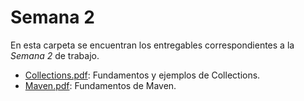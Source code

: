 # Semana 2
En esta carpeta se encuentran los entregables correspondientes a la *Semana 2* de trabajo.

-  [Collections.pdf](https://github.com/FCANOF/EntregablesJavaAcademy2024/blob/main/Semana%25202/Collections.pdfSemana%201/ComandosLinux.pdf): Fundamentos y ejemplos de Collections.
-  [Maven.pdf](https://github.com/FCANOF/EntregablesJavaAcademy2024/blob/main/Semana%25202/Maven.pdfComandosGithub.pdf): Fundamentos de Maven.
